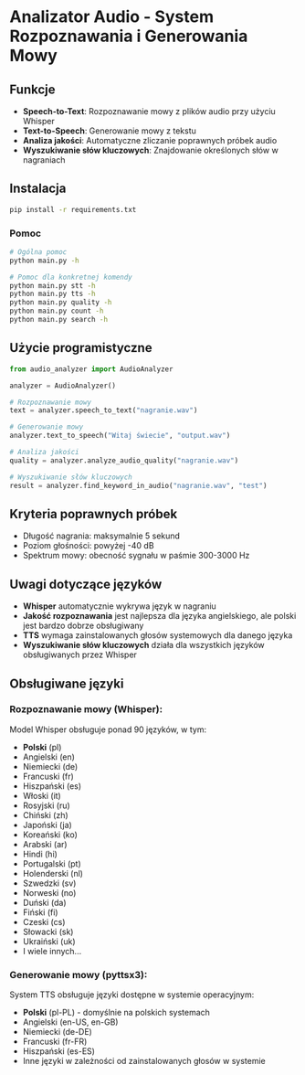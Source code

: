 # Analizator Audio - System Rozpoznawania i Generowania Mowy

## Funkcje

- **Speech-to-Text**: Rozpoznawanie mowy z plików audio przy użyciu Whisper
- **Text-to-Speech**: Generowanie mowy z tekstu
- **Analiza jakości**: Automatyczne zliczanie poprawnych próbek audio
- **Wyszukiwanie słów kluczowych**: Znajdowanie określonych słów w nagraniach

## Instalacja

```bash
pip install -r requirements.txt
```

### Pomoc
```bash
# Ogólna pomoc
python main.py -h

# Pomoc dla konkretnej komendy
python main.py stt -h
python main.py tts -h
python main.py quality -h
python main.py count -h
python main.py search -h
```

## Użycie programistyczne

```python
from audio_analyzer import AudioAnalyzer

analyzer = AudioAnalyzer()

# Rozpoznawanie mowy
text = analyzer.speech_to_text("nagranie.wav")

# Generowanie mowy
analyzer.text_to_speech("Witaj świecie", "output.wav")

# Analiza jakości
quality = analyzer.analyze_audio_quality("nagranie.wav")

# Wyszukiwanie słów kluczowych
result = analyzer.find_keyword_in_audio("nagranie.wav", "test")
```

## Kryteria poprawnych próbek

- Długość nagrania: maksymalnie 5 sekund
- Poziom głośności: powyżej -40 dB
- Spektrum mowy: obecność sygnału w paśmie 300-3000 Hz

## Uwagi dotyczące języków

- **Whisper** automatycznie wykrywa język w nagraniu
- **Jakość rozpoznawania** jest najlepsza dla języka angielskiego, ale polski jest bardzo dobrze obsługiwany
- **TTS** wymaga zainstalowanych głosów systemowych dla danego języka
- **Wyszukiwanie słów kluczowych** działa dla wszystkich języków obsługiwanych przez Whisper

## Obsługiwane języki

### Rozpoznawanie mowy (Whisper):
Model Whisper obsługuje ponad 90 języków, w tym:
- **Polski** (pl)
- Angielski (en)
- Niemiecki (de)
- Francuski (fr)
- Hiszpański (es)
- Włoski (it)
- Rosyjski (ru)
- Chiński (zh)
- Japoński (ja)
- Koreański (ko)
- Arabski (ar)
- Hindi (hi)
- Portugalski (pt)
- Holenderski (nl)
- Szwedzki (sv)
- Norweski (no)
- Duński (da)
- Fiński (fi)
- Czeski (cs)
- Słowacki (sk)
- Ukraiński (uk)
- I wiele innych...

### Generowanie mowy (pyttsx3):
System TTS obsługuje języki dostępne w systemie operacyjnym:
- **Polski** (pl-PL) - domyślnie na polskich systemach
- Angielski (en-US, en-GB)
- Niemiecki (de-DE)
- Francuski (fr-FR)
- Hiszpański (es-ES)
- Inne języki w zależności od zainstalowanych głosów w systemie